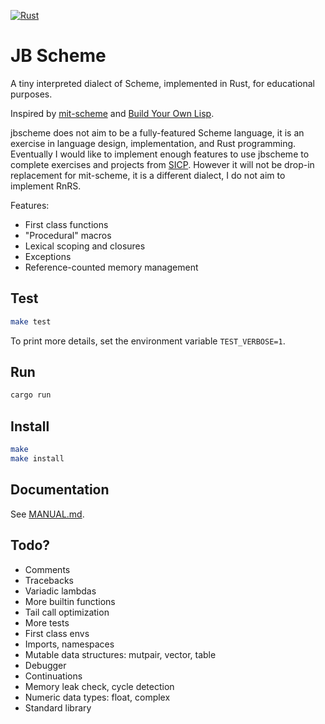 [![Rust](https://github.com/jbchouinard/jblisp2/actions/workflows/rust.yml/badge.svg)](https://github.com/jbchouinard/jblisp2/actions/workflows/rust.yml)
# JB Scheme

A tiny interpreted dialect of Scheme, implemented in Rust, for educational purposes.

Inspired by [mit-scheme](https://www.gnu.org/software/mit-scheme/) and
[Build Your Own Lisp](http://www.buildyourownlisp.com/).

jbscheme does not aim to be a fully-featured Scheme language, it is an exercise
in language design, implementation, and Rust programming. Eventually I would like to
implement enough features to use jbscheme to complete exercises and
projects from [SICP](https://mitpress.mit.edu/sites/default/files/sicp/index.html).
However it will not be drop-in replacement for mit-scheme, it is a different dialect,
I do not aim to implement RnRS.

Features:
- First class functions
- "Procedural" macros
- Lexical scoping and closures
- Exceptions
- Reference-counted memory management

## Test
```bash
make test
```

To print more details, set the environment variable `TEST_VERBOSE=1`.

## Run
```bash
cargo run
```

## Install
```bash
make
make install
```

## Documentation

See [MANUAL.md](MANUAL.md).

## Todo?
- Comments
- Tracebacks
- Variadic lambdas
- More builtin functions
- Tail call optimization
- More tests
- First class envs
- Imports, namespaces
- Mutable data structures: mutpair, vector, table
- Debugger
- Continuations
- Memory leak check, cycle detection
- Numeric data types: float, complex 
- Standard library
